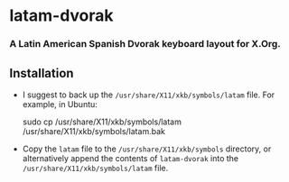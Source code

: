 # latam-dvorak
### A Latin American Spanish Dvorak keyboard layout for X.Org.

## Installation
* I suggest to back up the `/usr/share/X11/xkb/symbols/latam` file. For example, in Ubuntu:

    sudo cp /usr/share/X11/xkb/symbols/latam /usr/share/X11/xkb/symbols/latam.bak

* Copy the `latam` file to the `/usr/share/X11/xkb/symbols` directory, or alternatively append the contents of `latam-dvorak` into the `/usr/share/X11/xkb/symbols/latam` file.
